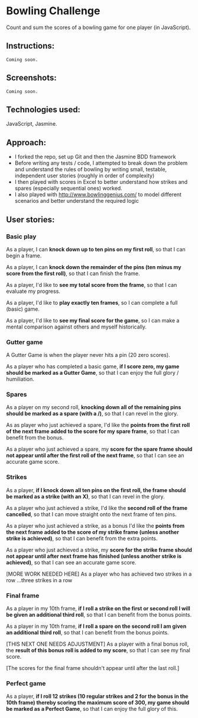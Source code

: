 
Bowling Challenge
=================
Count and sum the scores of a bowling game for one player (in JavaScript).

Instructions:
-------
````
Coming soon.
````
Screenshots:
-------
````
Coming soon.
````
Technologies used:
-------
JavaScript, Jasmine.

Approach:
-------
- I forked the repo, set up Git and then the Jasmine BDD framework
- Before writing any tests / code, I attempted to break down the problem and understand the rules of bowling by writing small, testable, independent user stories (roughly in order of complexity)
- I then played with scores in Excel to better understand how strikes and spares (especially sequential ones) worked.
- I also played with http://www.bowlinggenius.com/ to model different scenarios and better understand the required logic

User stories:
-----

### Basic play

As a player, I can **knock down up to ten pins on my first roll**, so that I can begin a frame.

As a player, I can **knock down the remainder of the pins (ten minus my score from the first roll)**, so that I can finish the frame.

As a player, I'd like to **see my total score from the frame**, so that I can evaluate my progress.

As a player, I'd like to **play exactly ten frames**, so I can complete a full (basic) game.

As a player, I'd like to **see my final score for the game**, so I can make a mental comparison against others and myself historically.

### Gutter game

A Gutter Game is when the player never hits a pin (20 zero scores).

As a player who has completed a basic game, **if I score zero, my game should be marked as a Gutter Game**, so that I can enjoy the full glory / humiliation.

### Spares

As a player on my second roll, **knocking down all of the remaining pins should be marked as a spare (with a /)**, so that I can revel in the glory.

As as player who just achieved a spare, I'd like the **points from the first roll of the next frame added to the score for my spare frame**, so that I can benefit from the bonus.

As a player who just achieved a spare, my **score for the spare frame should not appear until after the first roll of the next frame**, so that I can see an accurate game score.

### Strikes

As a player, **if I knock down all ten pins on the first roll, the frame should be marked as a strike (with an X)**, so that I can revel in the glory.

As a player who just achieved a strike, I'd like the **second roll of the frame cancelled**, so that I can move straight onto the next frame of ten pins.

As a player who just achieved a strike, as a bonus I'd like the **points from the next frame added to the score of my strike frame (unless another strike is achieved)**, so that I can benefit from the extra points.

As a player who just achieved a strike, my **score for the strike frame should not appear until after next frame has finished (unless another strike is achieved)**, so that I can see an accurate game score.

[MORE WORK NEEDED HERE]
As a player who has achieved two strikes in a row
...three strikes in a row

### Final frame

As a player in my 10th frame, **if I roll a strike on the first or second roll I will be given an additional third roll**, so that I can benefit from the bonus points.

As a player in my 10th frame, **if I roll a spare on the second roll I am given an additional third roll**, so that I can benefit from the bonus points.

[THIS NEXT ONE NEEDS ADJUSTMENT]
As a player with a final bonus roll, the **result of this bonus roll is added to my score**, so that I can see my final score.

[The scores for the final frame shouldn't appear until after the last roll.]

### Perfect game

As a player, **if I roll 12 strikes (10 regular strikes and 2 for the bonus in the 10th frame) thereby scoring the maximum score of 300, my game should be marked as a Perfect Game**, so that I can enjoy the full glory of this.
